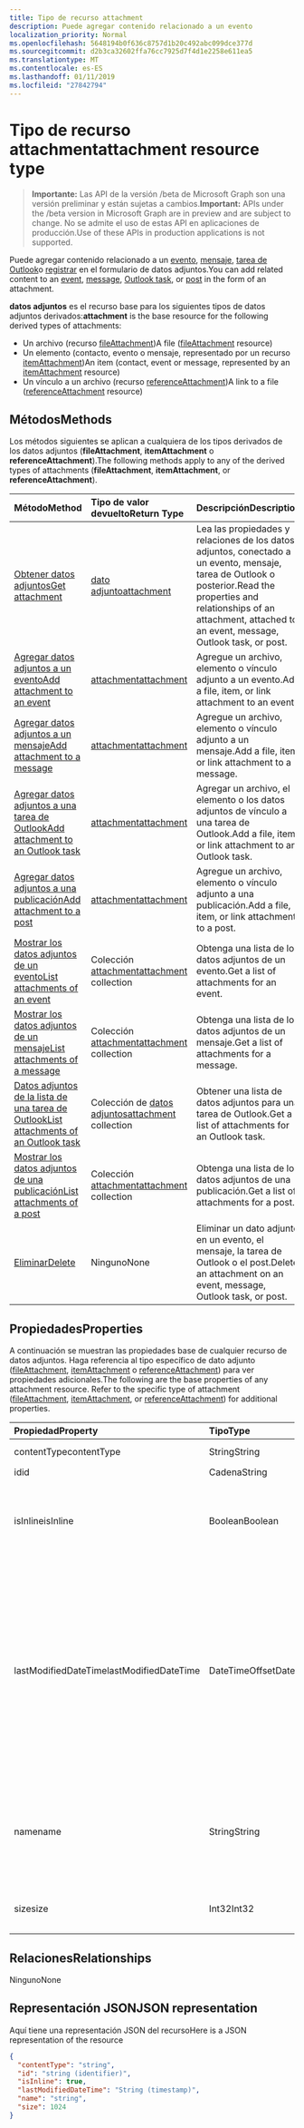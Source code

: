 ```yaml
---
title: Tipo de recurso attachment
description: Puede agregar contenido relacionado a un evento
localization_priority: Normal
ms.openlocfilehash: 5648194b0f636c8757d1b20c492abc099dce377d
ms.sourcegitcommit: d2b3ca32602ffa76cc7925d7f4d1e2258e611ea5
ms.translationtype: MT
ms.contentlocale: es-ES
ms.lasthandoff: 01/11/2019
ms.locfileid: "27842794"
---
```

# <a name="attachment-resource-type"></a><span data-ttu-id="5ca75-103">Tipo de recurso attachment</span><span class="sxs-lookup"><span data-stu-id="5ca75-103">attachment resource type</span></span>

> <span data-ttu-id="5ca75-104">**Importante:** Las API de la versión /beta de Microsoft Graph son una versión preliminar y están sujetas a cambios.</span><span class="sxs-lookup"><span data-stu-id="5ca75-104">**Important:** APIs under the /beta version in Microsoft Graph are in preview and are subject to change.</span></span> <span data-ttu-id="5ca75-105">No se admite el uso de estas API en aplicaciones de producción.</span><span class="sxs-lookup"><span data-stu-id="5ca75-105">Use of these APIs in production applications is not supported.</span></span>

<span data-ttu-id="5ca75-106">Puede agregar contenido relacionado a un [evento](../resources/event.md), [mensaje](../resources/message.md), [tarea de Outlook](../resources/outlooktask.md)o [registrar](../resources/post.md) en el formulario de datos adjuntos.</span><span class="sxs-lookup"><span data-stu-id="5ca75-106">You can add related content to an [event](../resources/event.md), [message](../resources/message.md), [Outlook task](../resources/outlooktask.md), or [post](../resources/post.md) in the form of an attachment.</span></span>

<span data-ttu-id="5ca75-107">**datos adjuntos** es el recurso base para los siguientes tipos de datos adjuntos derivados:</span><span class="sxs-lookup"><span data-stu-id="5ca75-107">**attachment** is the base resource for the following derived types of attachments:</span></span>

* <span data-ttu-id="5ca75-108">Un archivo (recurso [fileAttachment](../resources/fileattachment.md))</span><span class="sxs-lookup"><span data-stu-id="5ca75-108">A file ([fileAttachment](../resources/fileattachment.md) resource)</span></span>
* <span data-ttu-id="5ca75-109">Un elemento (contacto, evento o mensaje, representado por un recurso [itemAttachment](../resources/itemattachment.md))</span><span class="sxs-lookup"><span data-stu-id="5ca75-109">An item (contact, event or message, represented by an [itemAttachment](../resources/itemattachment.md) resource)</span></span>
* <span data-ttu-id="5ca75-110">Un vínculo a un archivo (recurso [referenceAttachment](../resources/referenceattachment.md))</span><span class="sxs-lookup"><span data-stu-id="5ca75-110">A link to a file ([referenceAttachment](../resources/referenceattachment.md) resource)</span></span>

## <a name="methods"></a><span data-ttu-id="5ca75-111">Métodos</span><span class="sxs-lookup"><span data-stu-id="5ca75-111">Methods</span></span>

<span data-ttu-id="5ca75-112">Los métodos siguientes se aplican a cualquiera de los tipos derivados de los datos adjuntos (**fileAttachment**, **itemAttachment** o **referenceAttachment**).</span><span class="sxs-lookup"><span data-stu-id="5ca75-112">The following methods apply to any of the derived types of attachments (**fileAttachment**, **itemAttachment**, or **referenceAttachment**).</span></span>

| <span data-ttu-id="5ca75-113">Método</span><span class="sxs-lookup"><span data-stu-id="5ca75-113">Method</span></span>       | <span data-ttu-id="5ca75-114">Tipo de valor devuelto</span><span class="sxs-lookup"><span data-stu-id="5ca75-114">Return Type</span></span>  |<span data-ttu-id="5ca75-115">Descripción</span><span class="sxs-lookup"><span data-stu-id="5ca75-115">Description</span></span>|
|:---------------|:--------|:----------|
|[<span data-ttu-id="5ca75-116">Obtener datos adjuntos</span><span class="sxs-lookup"><span data-stu-id="5ca75-116">Get attachment</span></span>](../api/attachment-get.md) | [<span data-ttu-id="5ca75-117">dato adjunto</span><span class="sxs-lookup"><span data-stu-id="5ca75-117">attachment</span></span>](attachment.md) |<span data-ttu-id="5ca75-118">Lea las propiedades y relaciones de los datos adjuntos, conectado a un evento, mensaje, tarea de Outlook o posterior.</span><span class="sxs-lookup"><span data-stu-id="5ca75-118">Read the properties and relationships of an attachment, attached to an event, message, Outlook task, or post.</span></span>|
|[<span data-ttu-id="5ca75-119">Agregar datos adjuntos a un evento</span><span class="sxs-lookup"><span data-stu-id="5ca75-119">Add attachment to an event</span></span>](../api/event-post-attachments.md) | [<span data-ttu-id="5ca75-120">attachment</span><span class="sxs-lookup"><span data-stu-id="5ca75-120">attachment</span></span>](attachment.md) |<span data-ttu-id="5ca75-121">Agregue un archivo, elemento o vínculo adjunto a un evento.</span><span class="sxs-lookup"><span data-stu-id="5ca75-121">Add a file, item, or link attachment to an event.</span></span>|
|[<span data-ttu-id="5ca75-122">Agregar datos adjuntos a un mensaje</span><span class="sxs-lookup"><span data-stu-id="5ca75-122">Add attachment to a message</span></span>](../api/message-post-attachments.md) | [<span data-ttu-id="5ca75-123">attachment</span><span class="sxs-lookup"><span data-stu-id="5ca75-123">attachment</span></span>](attachment.md) |<span data-ttu-id="5ca75-124">Agregue un archivo, elemento o vínculo adjunto a un mensaje.</span><span class="sxs-lookup"><span data-stu-id="5ca75-124">Add a file, item, or link attachment to a message.</span></span>|
|[<span data-ttu-id="5ca75-125">Agregar datos adjuntos a una tarea de Outlook</span><span class="sxs-lookup"><span data-stu-id="5ca75-125">Add attachment to an Outlook task</span></span>](../api/outlooktask-post-attachments.md) | [<span data-ttu-id="5ca75-126">attachment</span><span class="sxs-lookup"><span data-stu-id="5ca75-126">attachment</span></span>](attachment.md) |<span data-ttu-id="5ca75-127">Agregar un archivo, el elemento o los datos adjuntos de vínculo a una tarea de Outlook.</span><span class="sxs-lookup"><span data-stu-id="5ca75-127">Add a file, item, or link attachment to an Outlook task.</span></span>|
|[<span data-ttu-id="5ca75-128">Agregar datos adjuntos a una publicación</span><span class="sxs-lookup"><span data-stu-id="5ca75-128">Add attachment to a post</span></span>](../api/post-post-attachments.md) | [<span data-ttu-id="5ca75-129">attachment</span><span class="sxs-lookup"><span data-stu-id="5ca75-129">attachment</span></span>](attachment.md) |<span data-ttu-id="5ca75-130">Agregue un archivo, elemento o vínculo adjunto a una publicación.</span><span class="sxs-lookup"><span data-stu-id="5ca75-130">Add a file, item, or link attachment to a post.</span></span>|
|[<span data-ttu-id="5ca75-131">Mostrar los datos adjuntos de un evento</span><span class="sxs-lookup"><span data-stu-id="5ca75-131">List attachments of an event</span></span>](../api/event-list-attachments.md) | <span data-ttu-id="5ca75-132">Colección [attachment](attachment.md)</span><span class="sxs-lookup"><span data-stu-id="5ca75-132">[attachment](attachment.md) collection</span></span> | <span data-ttu-id="5ca75-133">Obtenga una lista de los datos adjuntos de un evento.</span><span class="sxs-lookup"><span data-stu-id="5ca75-133">Get a list of attachments for an event.</span></span> |
|[<span data-ttu-id="5ca75-134">Mostrar los datos adjuntos de un mensaje</span><span class="sxs-lookup"><span data-stu-id="5ca75-134">List attachments of a message</span></span>](../api/message-list-attachments.md) | <span data-ttu-id="5ca75-135">Colección [attachment](attachment.md)</span><span class="sxs-lookup"><span data-stu-id="5ca75-135">[attachment](attachment.md) collection</span></span> | <span data-ttu-id="5ca75-136">Obtenga una lista de los datos adjuntos de un mensaje.</span><span class="sxs-lookup"><span data-stu-id="5ca75-136">Get a list of attachments for a message.</span></span> |
|[<span data-ttu-id="5ca75-137">Datos adjuntos de la lista de una tarea de Outlook</span><span class="sxs-lookup"><span data-stu-id="5ca75-137">List attachments of an Outlook task</span></span>](../api/outlooktask-list-attachments.md) | <span data-ttu-id="5ca75-138">Colección de [datos adjuntos](attachment.md)</span><span class="sxs-lookup"><span data-stu-id="5ca75-138">[attachment](attachment.md) collection</span></span> | <span data-ttu-id="5ca75-139">Obtener una lista de datos adjuntos para una tarea de Outlook.</span><span class="sxs-lookup"><span data-stu-id="5ca75-139">Get a list of attachments for an Outlook task.</span></span> |
|[<span data-ttu-id="5ca75-140">Mostrar los datos adjuntos de una publicación</span><span class="sxs-lookup"><span data-stu-id="5ca75-140">List attachments of a post</span></span>](../api/post-list-attachments.md) | <span data-ttu-id="5ca75-141">Colección [attachment](attachment.md)</span><span class="sxs-lookup"><span data-stu-id="5ca75-141">[attachment](attachment.md) collection</span></span> | <span data-ttu-id="5ca75-142">Obtenga una lista de los datos adjuntos de una publicación.</span><span class="sxs-lookup"><span data-stu-id="5ca75-142">Get a list of attachments for a post.</span></span> |
|[<span data-ttu-id="5ca75-143">Eliminar</span><span class="sxs-lookup"><span data-stu-id="5ca75-143">Delete</span></span>](../api/attachment-delete.md) | <span data-ttu-id="5ca75-144">Ninguno</span><span class="sxs-lookup"><span data-stu-id="5ca75-144">None</span></span> |<span data-ttu-id="5ca75-145">Eliminar un dato adjunto en un evento, el mensaje, la tarea de Outlook o el post.</span><span class="sxs-lookup"><span data-stu-id="5ca75-145">Delete an attachment on an event, message, Outlook task, or post.</span></span> |

## <a name="properties"></a><span data-ttu-id="5ca75-146">Propiedades</span><span class="sxs-lookup"><span data-stu-id="5ca75-146">Properties</span></span>

<span data-ttu-id="5ca75-p102">A continuación se muestran las propiedades base de cualquier recurso de datos adjuntos. Haga referencia al tipo específico de dato adjunto ([fileAttachment](../resources/fileattachment.md), [itemAttachment](../resources/itemattachment.md) o [referenceAttachment](../resources/referenceattachment.md)) para ver propiedades adicionales.</span><span class="sxs-lookup"><span data-stu-id="5ca75-p102">The following are the base properties of any attachment resource. Refer to the specific type of attachment ([fileAttachment](../resources/fileattachment.md), [itemAttachment](../resources/itemattachment.md), or [referenceAttachment](../resources/referenceattachment.md)) for additional properties.</span></span>

| <span data-ttu-id="5ca75-149">Propiedad</span><span class="sxs-lookup"><span data-stu-id="5ca75-149">Property</span></span>     | <span data-ttu-id="5ca75-150">Tipo</span><span class="sxs-lookup"><span data-stu-id="5ca75-150">Type</span></span>   |<span data-ttu-id="5ca75-151">Descripción</span><span class="sxs-lookup"><span data-stu-id="5ca75-151">Description</span></span>|
|:---------------|:--------|:----------|
|<span data-ttu-id="5ca75-152">contentType</span><span class="sxs-lookup"><span data-stu-id="5ca75-152">contentType</span></span>|<span data-ttu-id="5ca75-153">String</span><span class="sxs-lookup"><span data-stu-id="5ca75-153">String</span></span>|<span data-ttu-id="5ca75-154">El tipo MIME.</span><span class="sxs-lookup"><span data-stu-id="5ca75-154">The MIME type.</span></span>|
|<span data-ttu-id="5ca75-155">id</span><span class="sxs-lookup"><span data-stu-id="5ca75-155">id</span></span>|<span data-ttu-id="5ca75-156">Cadena</span><span class="sxs-lookup"><span data-stu-id="5ca75-156">String</span></span>| <span data-ttu-id="5ca75-157">Solo lectura.</span><span class="sxs-lookup"><span data-stu-id="5ca75-157">Read-only.</span></span>|
|<span data-ttu-id="5ca75-158">isInline</span><span class="sxs-lookup"><span data-stu-id="5ca75-158">isInline</span></span>|<span data-ttu-id="5ca75-159">Boolean</span><span class="sxs-lookup"><span data-stu-id="5ca75-159">Boolean</span></span>|<span data-ttu-id="5ca75-160">`true` si los datos adjuntos son datos adjuntos en línea; de lo contrario, `false`.</span><span class="sxs-lookup"><span data-stu-id="5ca75-160">`true` if the attachment is an inline attachment; otherwise, `false`.</span></span>|
|<span data-ttu-id="5ca75-161">lastModifiedDateTime</span><span class="sxs-lookup"><span data-stu-id="5ca75-161">lastModifiedDateTime</span></span>|<span data-ttu-id="5ca75-162">DateTimeOffset</span><span class="sxs-lookup"><span data-stu-id="5ca75-162">DateTimeOffset</span></span>|<span data-ttu-id="5ca75-p103">El tipo de marca de tiempo representa la información de fecha y hora con el formato ISO 8601 y está siempre en hora UTC. Por ejemplo, medianoche UTC del 1 de enero de 2014 sería así: `'2014-01-01T00:00:00Z'`</span><span class="sxs-lookup"><span data-stu-id="5ca75-p103">The Timestamp type represents date and time information using ISO 8601 format and is always in UTC time. For example, midnight UTC on Jan 1, 2014 would look like this: `'2014-01-01T00:00:00Z'`</span></span>|
|<span data-ttu-id="5ca75-165">name</span><span class="sxs-lookup"><span data-stu-id="5ca75-165">name</span></span>|<span data-ttu-id="5ca75-166">String</span><span class="sxs-lookup"><span data-stu-id="5ca75-166">String</span></span>|<span data-ttu-id="5ca75-167">Nombre para mostrar de los datos adjuntos.</span><span class="sxs-lookup"><span data-stu-id="5ca75-167">The display name of the attachment.</span></span> <span data-ttu-id="5ca75-168">Esto no necesita ser el nombre de archivo real.</span><span class="sxs-lookup"><span data-stu-id="5ca75-168">This does not need to be the actual file name.</span></span>|
|<span data-ttu-id="5ca75-169">size</span><span class="sxs-lookup"><span data-stu-id="5ca75-169">size</span></span>|<span data-ttu-id="5ca75-170">Int32</span><span class="sxs-lookup"><span data-stu-id="5ca75-170">Int32</span></span>|<span data-ttu-id="5ca75-171">La longitud en bytes de los datos adjuntos.</span><span class="sxs-lookup"><span data-stu-id="5ca75-171">The length of the attachment in bytes.</span></span>|

## <a name="relationships"></a><span data-ttu-id="5ca75-172">Relaciones</span><span class="sxs-lookup"><span data-stu-id="5ca75-172">Relationships</span></span>
<span data-ttu-id="5ca75-173">Ninguno</span><span class="sxs-lookup"><span data-stu-id="5ca75-173">None</span></span>

## <a name="json-representation"></a><span data-ttu-id="5ca75-174">Representación JSON</span><span class="sxs-lookup"><span data-stu-id="5ca75-174">JSON representation</span></span>

<span data-ttu-id="5ca75-175">Aquí tiene una representación JSON del recurso</span><span class="sxs-lookup"><span data-stu-id="5ca75-175">Here is a JSON representation of the resource</span></span>

<!-- {
  "blockType": "resource",
  "optionalProperties": [

  ],
  "keyProperty": "id",
  "@odata.type": "microsoft.graph.attachment"
}-->

```json
{
  "contentType": "string",
  "id": "string (identifier)",
  "isInline": true,
  "lastModifiedDateTime": "String (timestamp)",
  "name": "string",
  "size": 1024
}

```


<!-- uuid: 8fcb5dbc-d5aa-4681-8e31-b001d5168d79
2015-10-25 14:57:30 UTC -->
<!-- {
  "type": "#page.annotation",
  "description": "attachment resource",
  "keywords": "",
  "section": "documentation",
  "tocPath": ""
}-->
